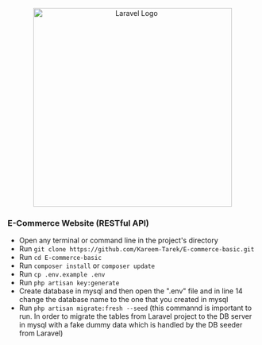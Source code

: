 <p align="center"><a href="https://laravel.com" target="_blank"><img src="https://raw.githubusercontent.com/laravel/art/master/logo-lockup/5%20SVG/2%20CMYK/1%20Full%20Color/laravel-logolockup-cmyk-red.svg" width="400" alt="Laravel Logo"></a></p>

### E-Commerce Website (RESTful API)
- Open any terminal or command line in the project's directory
- Run `git clone https://github.com/Kareem-Tarek/E-commerce-basic.git`
- Run `cd E-commerce-basic`
- Run `composer install` or `composer update`
- Run `cp .env.example .env`
- Run `php artisan key:generate`
- Create database in mysql and then open the ".env" file and in line 14 change the database name to the one that you created in mysql
- Run `php artisan migrate:fresh --seed` (this commannd is important to run. In order to migrate the tables from Laravel project to the DB server in mysql with a fake dummy data which is handled by the DB seeder from Laravel)
